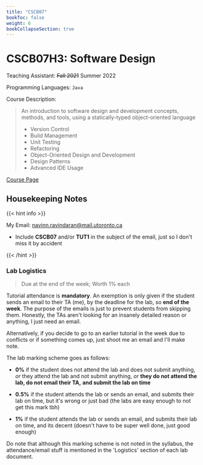 ```yaml
---
title: "CSCB07"
bookToc: false
weight: 6
bookCollapseSection: true
---
```


# CSCB07H3: Software Design  

Teaching Assistant: ~~Fall 2021~~ Summer 2022  

Programming Languages: `Java`  

Course Description:  

> An introduction to software design and development concepts, methods, and tools, using a statically-typed object-oriented language
> 
> - Version Control
> - Build Management
> - Unit Testing
> - Refactoring
> - Object-Oriented Design and Development
> - Design Patterns
> - Advanced IDE Usage  

[Course Page](https://utsc.calendar.utoronto.ca/course/CSCB07H3)



## Housekeeping Notes

{{< hint info >}}

My Email: navinn.ravindaran@mail.utoronto.ca

- Include **CSCB07** and/or **TUT1** in the subject of the email, just so I don't miss it by accident 

{{< /hint >}}



### Lab Logistics

>  Due at the end of the week; Worth 1% each

Tutorial attendance is **mandatory**. An exemption is only given if the student sends an email to their TA (me), by the deadline for the lab, so **end of the week**. The purpose of the emails is just to prevent students from skipping them. Honestly, the TAs aren't looking for an insanely detailed reason or anything, I just need an email.

Alternatively, if you decide to go to an earlier tutorial in the week due to conflicts or if something comes up, just shoot me an email and I'll make note.

 The lab marking scheme goes as follows:

- **0%** if the student does not attend the lab and does not submit anything, *or* they attend the lab and not submit anything, *or* **they do not attend the lab, do not email their TA,** **and submit the lab on time**
  
- **0.5%** if the student attends the lab or sends an email, and submits their lab on time, but it's wrong or just bad (the labs are easy enough to not get this mark tbh)

- **1%** if the student attends the lab or sends an email, and submits their lab on time, and its decent (doesn't have to be super  well done, just good enough)
  

Do note that although this marking scheme is not noted in the syllabus, the attendance/email stuff is mentioned in the 'Logistics'  section of each lab document.


